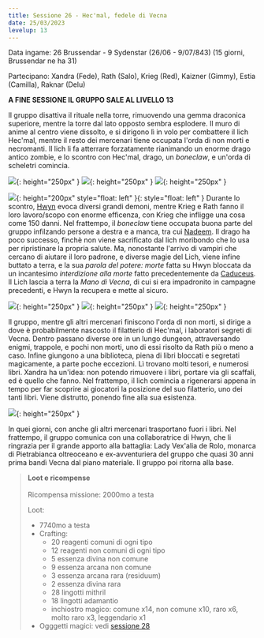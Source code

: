 ```yaml
---
title: Sessione 26 - Hec'mal, fedele di Vecna
date: 25/03/2023
levelup: 13
---
```


Data ingame: 26 Brussendar - 9 Sydenstar (26/06 - 9/07/843) (15 giorni, Brussendar ne ha 31)

Partecipano: Xandra (Fede), Rath (Salo), Krieg (Red), Kaizner (Gimmy), Estia (Camilla), Raknar (Delu)

**A FINE SESSIONE IL GRUPPO SALE AL LIVELLO 13**

Il gruppo disattiva il rituale nella torre, rimuovendo una gemma draconica superiore, mentre la torre dal lato opposto sembra esplodere. Il muro di anime al centro viene dissolto, e si dirigono lì in volo per combattere il lich Hec'mal, mentre il resto dei mercenari tiene occupata l'orda di non morti e necromanti. Il lich li fa atterrare forzatamente rianimando un enorme drago antico zombie, e lo scontro con Hec'mal, drago, un *boneclaw*, e un'orda di scheletri comincia.

![](https://i.imgur.com/1Mzvc7O.jpg){: height="250px" } ![](https://64.media.tumblr.com/3c3db67ab211a6b0d4b5afbadefcabf6/46f36cffcf47f158-ee/s1280x1920/f4dd5fc262f208a55016fc0b024ab04e4f9472d5.png){: height="250px" } ![](https://i.imgur.com/3VapksB.png){: height="250px" } 

![](https://i.imgur.com/oQmnQo5.png){: height="200px" style="float: left" }{: style="float: left" } Durante lo scontro, [Hwyn]({{site.baseurl}}/xho/npc/travelers#hwyn-atrith) evoca diversi grandi demoni, mentre Krieg e Rath fanno il loro lavoro/scopo con enorme efficenza, con Krieg che infligge una cosa come 150 danni. Nel frattempo, il *boneclaw* tiene occupata buona parte del gruppo infilzando persone a destra e a manca, tra cui [Nadeem]({{site.baseurl}}/xho/npc/travelers#nadeem-saade). Il drago ha poco successo, finchè non viene sacrificato dal lich moribondo che lo usa per ripristinare la propria salute. Ma, nonostante l'arrivo di vampiri che cercano di aiutare il loro padrone, e diverse magie del Lich, viene infine buttato a terra, e la sua *parola del potere: morte* fatta su Hwyn bloccata da un incantesimo *interdizione alla morte* fatto precedentemente da [Caduceus]({{site.baseurl}}/xho/npc/travelers#caduceus-clay). Il Lich lascia a terra la *Mano di Vecna*, di cui si era impadronito in campagne precedenti, e Hwyn la recupera e mette al sicuro.

![](https://i.imgur.com/suFiWgL.jpg){: height="250px" } ![](https://i.imgur.com/L66tWUU.png){: height="250px" } ![](https://i.imgur.com/UeRIYZM.png){: height="250px" }

Il gruppo, mentre gli altri mercenari finiscono l'orda di non morti, si dirige a dove è probabilmente nascosto il filatterio di Hec'mal, i laboratori segreti di Vecna. Dentro passano diverse ore in un lungo dungeon, attraversando enigmi, trappole, e pochi non morti, uno di essi risolto da Rath più o meno a caso. Infine giungono a una biblioteca, piena di libri bloccati e segretati magicamente, a parte poche eccezioni. Lì trovano molti tesori, e numerosi libri. Xandra ha un'idea: non potendo rimuovere i libri, portare via gli scaffali, ed è quello che fanno. Nel frattempo, il lich comincia a rigenerarsi appena in tempo per far scoprire ai giocatori la posizione del suo filatterio, uno dei tanti libri. Viene distrutto, ponendo fine alla sua esistenza.

![](https://pbs.twimg.com/media/E-5_ySbXMAMcSB2?format=jpg&name=medium){: height="250px" } 

In quei giorni, con anche gli altri mercenari trasportano fuori i libri. Nel frattempo, il gruppo comunica con una collaboratrice di Hwyn, che li ringrazia per il grande apporto alla battaglia: Lady Vex'alia de Rolo, monarca di Pietrabianca oltreoceano e ex-avventuriera del gruppo che quasi 30 anni prima bandì Vecna dal piano materiale. Il gruppo poi ritorna alla base.

> **Loot e ricompense**
> <br><br>
> Ricompensa missione: 2000mo a testa
>
> Loot:
> - 7740mo a testa
> - Crafting:
>   - 20 reagenti comuni di ogni tipo
>   - 12 reagenti non comuni di ogni tipo
>   - 5 essenza divina non comune
>   - 9 essenza arcana non comune
>   - 3 essenza arcana rara (residuum)
>   - 2 essenza divina rara
>   - 28 lingotti mithril
>   - 18 lingotti adamantio
>   - inchiostro magico: comune x14, non comune x10, raro x6, molto raro x3, leggendario x1
> - Ogggetti magici: vedi [sessione 28](#sessione-28)